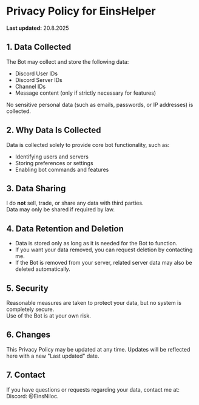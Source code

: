 # Privacy Policy for EinsHelper

**Last updated:** 20.8.2025

## 1. Data Collected
The Bot may collect and store the following data:
- Discord User IDs
- Discord Server IDs
- Channel IDs
- Message content (only if strictly necessary for features)

No sensitive personal data (such as emails, passwords, or IP addresses) is collected.

## 2. Why Data Is Collected
Data is collected solely to provide core bot functionality, such as:
- Identifying users and servers
- Storing preferences or settings
- Enabling bot commands and features

## 3. Data Sharing
I do **not** sell, trade, or share any data with third parties.  
Data may only be shared if required by law.

## 4. Data Retention and Deletion
- Data is stored only as long as it is needed for the Bot to function.  
- If you want your data removed, you can request deletion by contacting me.  
- If the Bot is removed from your server, related server data may also be deleted automatically.

## 5. Security
Reasonable measures are taken to protect your data, but no system is completely secure.  
Use of the Bot is at your own risk.

## 6. Changes
This Privacy Policy may be updated at any time. Updates will be reflected here with a new "Last updated" date.

## 7. Contact
If you have questions or requests regarding your data, contact me at: Discord: @EinsNiloc.
